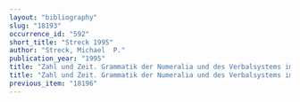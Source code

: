 ```yaml
---
layout: "bibliography"
slug: "18193"
occurrence_id: "592"
short_title: "Streck 1995"
author: "Streck, Michael  P."
publication_year: "1995"
title: "Zahl und Zeit. Grammatik der Numeralia und des Verbalsystems im Spätbabylonischen (CM 5)"
title: "Zahl und Zeit. Grammatik der Numeralia und des Verbalsystems im Spätbabylonischen (CM 5)"
previous_item: "18196"
---
```

